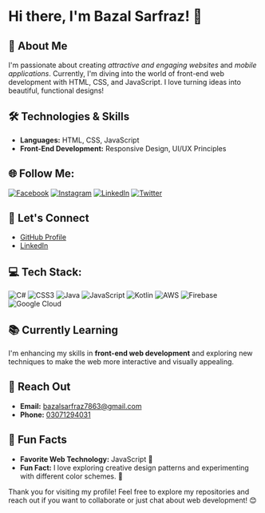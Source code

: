 # Hi there, I'm Bazal Sarfraz! 👋

## 💫 About Me
I'm passionate about creating *attractive and engaging websites* and *mobile applications*. Currently, I'm diving into the world of front-end web development with HTML, CSS, and JavaScript. I love turning ideas into beautiful, functional designs!

## 🛠️ Technologies & Skills
- **Languages:** HTML, CSS, JavaScript
- **Front-End Development:** Responsive Design, UI/UX Principles

## 🌐 Follow Me:
[![Facebook](https://img.shields.io/badge/Facebook-%231877F2.svg?logo=Facebook&logoColor=white)](https://www.facebook.com/bazal.sarfraz.14?mibextid=ZbWKwL) [![Instagram](https://img.shields.io/badge/Instagram-%23E4405F.svg?logo=Instagram&logoColor=white)](https://www.instagram.com/bazal_sarfraz?igsh=MWZyeXBqYXQwc3l2Zg==) [![LinkedIn](https://img.shields.io/badge/LinkedIn-%230077B5.svg?logo=linkedin&logoColor=white)](https://www.linkedin.com/in/bazal-sarfraz?utm_source=share&utm_campaign=share_via&utm_content=profile&utm_medium=android_app) [![Twitter](https://img.shields.io/badge/Twitter-%231DA1F2.svg?logo=Twitter&logoColor=white)](https://x.com/BazalSarfr7863?t=7sACipDzn8gtQI7goJgHGw&s=08)

## 🚀 Let's Connect
- [GitHub Profile](https://github.com/bazalsarfraz786)
- [LinkedIn](https://www.linkedin.com/in/bazal-sarfraz?utm_source=share&utm_campaign=share_via&utm_content=profile&utm_medium=android_app)

 ## 💻 Tech Stack:
![C#](https://img.shields.io/badge/c%23-%23239120.svg?style=for-the-badge&logo=c-sharp&logoColor=white) ![CSS3](https://img.shields.io/badge/css3-%231572B6.svg?style=for-the-badge&logo=css3&logoColor=white) ![Java](https://img.shields.io/badge/java-%23ED8B00.svg?style=for-the-badge&logo=java&logoColor=white) ![JavaScript](https://img.shields.io/badge/javascript-%23323330.svg?style=for-the-badge&logo=javascript&logoColor=%23F7DF1E) ![Kotlin](https://img.shields.io/badge/kotlin-%230095D5.svg?style=for-the-badge&logo=kotlin&logoColor=white) ![AWS](https://img.shields.io/badge/AWS-%23FF9900.svg?style=for-the-badge&logo=amazon-aws&logoColor=white) ![Firebase](https://img.shields.io/badge/firebase-%23039BE5.svg?style=for-the-badge&logo=firebase) ![Google Cloud](https://img.shields.io/badge/Google%20Cloud-%234285F4.svg?style=for-the-badge&logo=google-cloud&logoColor=white)

## 📚 Currently Learning
I'm enhancing my skills in **front-end web development** and exploring new techniques to make the web more interactive and visually appealing.

## 💬 Reach Out
- **Email:** [bazalsarfraz7863@gmail.com](mailto:bazalsarfraz7863@gmail.com)
- **Phone:** [03071294031](tel:03071294031)

## 🌈 Fun Facts
- **Favorite Web Technology:** JavaScript 🧩
- **Fun Fact:** I love exploring creative design patterns and experimenting with different color schemes. 🎨



Thank you for visiting my profile! Feel free to explore my repositories and reach out if you want to collaborate or just chat about web development! 😊
